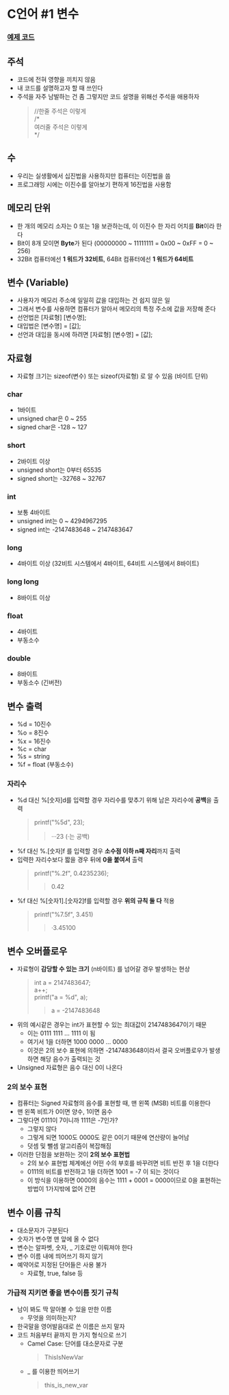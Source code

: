# C언어 #1 변수

### [예제 코드](variable.c)

## 주석

- 코드에 전혀 영향을 끼치지 않음
- 내 코드를 설명하고자 할 때 쓰인다
- 주석을 자주 남발하는 건 좀 그렇지만 코드 설명을 위해선 주석을 애용하자
  > //한줄 주석은 이렇게  
  > /\*  
  > 여러줄 주석은 이렇게  
  > \*/

## 수

- 우리는 실생활에서 십진법을 사용하지만 컴퓨터는 이진법을 씀
- 프로그래밍 시에는 이진수를 알아보기 편하게 16진법을 사용함

## 메모리 단위

- 한 개의 메모리 소자는 0 또는 1을 보관하는데, 이 이진수 한 자리 어치를 **Bit**이라 한다
- Bit이 8개 모이면 **Byte**가 된다 (00000000 ~ 11111111 = 0x00 ~ 0xFF = 0 ~ 256)
- 32Bit 컴퓨터에선 **1 워드가 32비트**, 64Bit 컴퓨터에선 **1 워드가 64비트**

## 변수 (Variable)

- 사용자가 메모리 주소에 일일히 값을 대입하는 건 쉽지 않은 일
- 그래서 변수를 사용하면 컴퓨터가 알아서 메모리의 특정 주소에 값을 저장해 준다
- 선언법은 [자료형] [변수명];
- 대입법은 [변수명] = [값];
- 선언과 대입을 동시에 하려면 [자료형] [변수명] = [값];

## 자료형

- 자료형 크기는 sizeof(변수) 또는 sizeof(자료형) 로 알 수 있음 (바이트 단위)

### char

- 1바이트
- unsigned char은 0 ~ 255
- signed char은 -128 ~ 127

### short

- 2바이트 이상
- unsigned short는 0부터 65535
- signed short는 -32768 ~ 32767

### int

- 보통 4바이트
- unsigned int는 0 ~ 4294967295
- signed int는 -2147483648 ~ 2147483647

### long

- 4바이트 이상 (32비트 시스템에서 4바이트, 64비트 시스템에서 8바이트)

### long long

- 8바이트 이상

### float

- 4바이트
- 부동소수

### double

- 8바이트
- 부동소수 (긴버전)

## 변수 출력

- %d = 10진수
- %o = 8진수
- %x = 16진수
- %c = char
- %s = string
- %f = float (부동소수)

### 자리수

- %d 대신 %[숫자]d를 입력할 경우 자리수를 맞추기 위해 남은 자리수에 **공백**을 출력
  > printf("%5d", 23);
  >
  > > ···23 (·는 공백)
- %f 대신 %.[숫자]f 를 입력할 경우 **소수점 이하 n째 자리**까지 출력
- 입력한 자리수보다 짧을 경우 뒤에 **0을 붙여서** 출력
  > printf("%.2f", 0.4235236);
  >
  > > 0.42
- %f 대신 %[숫자1].[숫자2]f를 입력할 경우 **위의 규칙 둘 다** 적용
  > printf("%7.5f", 3.451)
  >
  > > ·3.45100

## 변수 오버플로우

- 자료형이 **감당할 수 있는 크기** (n바이트) 를 넘어갈 경우 발생하는 현상
  > int a = 2147483647;  
  > a++;  
  > printf("a = %d", a);
  >
  > > a = -2147483648
- 위의 예시같은 경우는 int가 표현할 수 있는 최대값이 2147483647이기 때문
  - 이는 0111 1111 ... 1111 이 됨
  - 여기서 1을 더하면 1000 0000 ... 0000
  - 이것은 2의 보수 표현에 의하면 -2147483648이라서 결국 오버플로우가 발생하면 해당 음수가 출력되는 것
- Unsigned 자료형은 음수 대신 0이 나온다

### 2의 보수 표현

- 컴퓨터는 Signed 자료형의 음수를 표현할 때, 맨 왼쪽 (MSB) 비트를 이용한다
- 맨 왼쪽 비트가 0이면 양수, 1이면 음수
- 그렇다면 0111이 7이니까 1111은 -7인가?
  - 그렇지 않다
  - 그렇게 되면 1000도 0000도 같은 0이기 때문에 연산량이 늘어남
  - 덧셈 및 뺄셈 알고리즘이 복잡해짐
- 이러한 단점을 보완하는 것이 **2의 보수 표현법**
  - 2의 보수 표현법 체계에선 어떤 수의 부호를 바꾸려면 비트 반전 후 1을 더한다
  - 0111의 비트를 반전하고 1을 더하면 1001 = -7 이 되는 것이다
  - 이 방식을 이용하면 0000의 음수는 1111 + 0001 = 0000이므로 0을 표현하는 방법이 1가지밖에 없어 간편

## 변수 이름 규칙

- 대소문자가 구분된다
- 숫자가 변수명 맨 앞에 올 수 없다
- 변수는 알파벳, 숫자, \_ 기호로만 이뤄져야 한다
- 변수 이름 내에 띄어쓰기 하지 않기
- 예약어로 지정된 단어들은 사용 불가
  - 자료형, true, false 등

### 가급적 지키면 좋을 변수이름 짓기 규칙

- 남이 봐도 딱 알아볼 수 있을 만한 이름
  - 무엇을 의미하는지?
- 한국말을 영어발음대로 쓴 이름은 쓰지 말자
- 코드 처음부터 끝까지 한 가지 형식으로 쓰기
  - Camel Case: 단어를 대소문자로 구분
    > ThisIsNewVar
  - \_ 를 이용한 띄어쓰기
    > this_is_new_var

